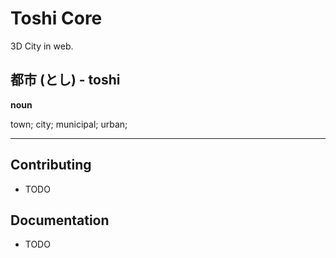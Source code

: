 # Toshi Core

3D City in web.

## 都市 (とし) - toshi

**noun**

town; city; municipal; urban;

---

## Contributing

- TODO

## Documentation

- TODO
